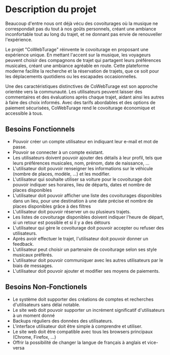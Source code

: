 # Description du projet

Beaucoup d'entre nous ont déjà vécu des covoiturages où la musique ne correspondait pas du tout à nos goûts personnels, créant une ambiance inconfortable tout au long du trajet, et ne donnant pas envie de renouveller l'expérience.

Le projet "CoWebTurage" réinvente le covoiturage en proposant une expérience unique. En mettant l'accent sur la musique, les voyageurs peuvent choisir des compagnons de trajet qui partagent leurs préférences musicales, créant une ambiance agréable en route. Cette plateforme moderne facilite la recherche et la réservation de trajets, que ce soit pour les déplacements quotidiens ou les escapades occasionnelles.

Une des caractéristiques distinctives de CoWebTurage est son approche orientée vers la communauté. Les utilisateurs peuvent laisser des commentaires et des évaluations après chaque trajet, aidant ainsi les autres à faire des choix informés. Avec des tarifs abordables et des options de paiement sécurisées, CoWebTurage rend le covoiturage économique et accessible à tous.

## Besoins Fonctionnels

- Pouvoir créer un compte utilisateur en indiquant leur e-mail et mot de passe.
- Pouvoir se connecter à un compte existant.
- Les utilisateurs doivent pouvoir ajouter des détails à leur profil, tels que leurs préférences musicales, nom, prénom, date de naissance, ...
- L'utilisateur doit pouvoir renseigner les informations sur le véhicule (nombre de places, modèle, ...) et les modifier.
- L'utilisateur qui souhaite utiliser sa voiture pour le covoiturage doit pouvoir indiquer ses horaires, lieu de départs, dates et nombre de places disponibles
- L'utilisateur doit pouvoir afficher une liste des covoiturages disponibles dans un lieu, pour une destination à une date précise et nombre de places disponibles grâce à des filtres
- L'utilisateur doit pouvoir réserver un ou plusieurs trajets.
- Les listes de covoiturage disponibles doivent indiquer l'heure de départ, si un retour est possible et si il y a des détours
- L'utilisateur qui gère le covoiturage doit pouvoir accepter ou refuser des utilisateurs.
- Après avoir effectuer le trajet, l'utilisateur doit pouvoir donner un feedback.
- L'utilisateur peut choisir un partenaire de covoiturage selon ses style musicaux préfèrés.
- L'utilisateur doit pouvoir communiquer avec les autres utilisateurs par le biais de messages.
- L'utilisateur doit pouvoir ajouter et modifier ses moyens de paiements.

## Besoins Non-Fonctionels

- Le système doit supporter des créations de comptes et recherches d'utilisateurs sans délai notable.
- Le site web doit pouvoir supporter un incrément significatif d'utilisateurs à un moment donné
- Backups réguliers des données des utilisateurs.
- L'interface utilisateur doit être simple à comprendre et utiliser.
- Le site web doit être compatible avec tous les browsers principaux (Chrome, Firefox, ...)
- Offrir la possibilité de changer la langue de français à anglais et vice-versa
